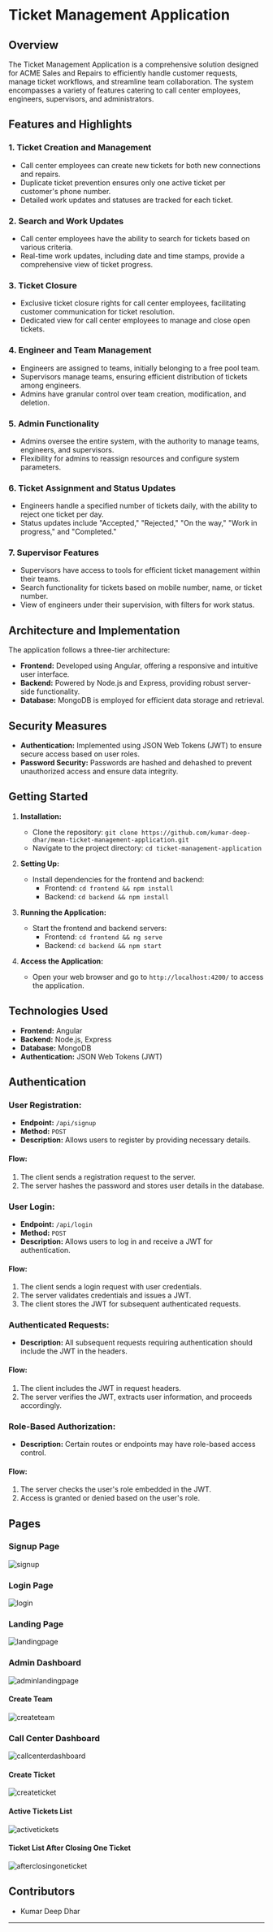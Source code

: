 # Ticket Management Application

## Overview

The Ticket Management Application is a comprehensive solution designed for ACME Sales and Repairs to efficiently handle customer requests, manage ticket workflows, and streamline team collaboration. The system encompasses a variety of features catering to call center employees, engineers, supervisors, and administrators.

## Features and Highlights

### 1. Ticket Creation and Management

- Call center employees can create new tickets for both new connections and repairs.
- Duplicate ticket prevention ensures only one active ticket per customer's phone number.
- Detailed work updates and statuses are tracked for each ticket.

### 2. Search and Work Updates

- Call center employees have the ability to search for tickets based on various criteria.
- Real-time work updates, including date and time stamps, provide a comprehensive view of ticket progress.

### 3. Ticket Closure

- Exclusive ticket closure rights for call center employees, facilitating customer communication for ticket resolution.
- Dedicated view for call center employees to manage and close open tickets.

### 4. Engineer and Team Management

- Engineers are assigned to teams, initially belonging to a free pool team.
- Supervisors manage teams, ensuring efficient distribution of tickets among engineers.
- Admins have granular control over team creation, modification, and deletion.

### 5. Admin Functionality

- Admins oversee the entire system, with the authority to manage teams, engineers, and supervisors.
- Flexibility for admins to reassign resources and configure system parameters.

### 6. Ticket Assignment and Status Updates

- Engineers handle a specified number of tickets daily, with the ability to reject one ticket per day.
- Status updates include "Accepted," "Rejected," "On the way," "Work in progress," and "Completed."

### 7. Supervisor Features

- Supervisors have access to tools for efficient ticket management within their teams.
- Search functionality for tickets based on mobile number, name, or ticket number.
- View of engineers under their supervision, with filters for work status.

## Architecture and Implementation

The application follows a three-tier architecture:

- **Frontend:** Developed using Angular, offering a responsive and intuitive user interface.
- **Backend:** Powered by Node.js and Express, providing robust server-side functionality.
- **Database:** MongoDB is employed for efficient data storage and retrieval.

## Security Measures

- **Authentication:** Implemented using JSON Web Tokens (JWT) to ensure secure access based on user roles.
- **Password Security:** Passwords are hashed and dehashed to prevent unauthorized access and ensure data integrity.

## Getting Started

1. **Installation:**
   - Clone the repository: `git clone https://github.com/kumar-deep-dhar/mean-ticket-management-application.git`
   - Navigate to the project directory: `cd ticket-management-application`

2. **Setting Up:**
   - Install dependencies for the frontend and backend:
     - Frontend: `cd frontend && npm install`
     - Backend: `cd backend && npm install`

3. **Running the Application:**
   - Start the frontend and backend servers:
     - Frontend: `cd frontend && ng serve`
     - Backend: `cd backend && npm start`

4. **Access the Application:**
   - Open your web browser and go to `http://localhost:4200/` to access the application.

## Technologies Used

- **Frontend:** Angular
- **Backend:** Node.js, Express
- **Database:** MongoDB
- **Authentication:** JSON Web Tokens (JWT)


## Authentication

### User Registration:

- **Endpoint:** `/api/signup`
- **Method:** `POST`
- **Description:** Allows users to register by providing necessary details.

#### Flow:

1. The client sends a registration request to the server.
2. The server hashes the password and stores user details in the database.

### User Login:

- **Endpoint:** `/api/login`
- **Method:** `POST`
- **Description:** Allows users to log in and receive a JWT for authentication.

#### Flow:

1. The client sends a login request with user credentials.
2. The server validates credentials and issues a JWT.
3. The client stores the JWT for subsequent authenticated requests.

### Authenticated Requests:

- **Description:** All subsequent requests requiring authentication should include the JWT in the headers.

#### Flow:

1. The client includes the JWT in request headers.
2. The server verifies the JWT, extracts user information, and proceeds accordingly.

### Role-Based Authorization:

- **Description:** Certain routes or endpoints may have role-based access control.

#### Flow:

1. The server checks the user's role embedded in the JWT.
2. Access is granted or denied based on the user's role.



## Pages

### Signup Page
![signup](https://github.com/kumar-deep-dhar/mean-ticket-management-application/assets/68948695/bd66f1e4-2fbc-4a48-9132-c0d0e425e390)

### Login Page
![login](https://github.com/kumar-deep-dhar/mean-ticket-management-application/assets/68948695/cca35874-ac37-41b8-b227-411dad0de524)

### Landing Page
![landingpage](https://github.com/kumar-deep-dhar/mean-ticket-management-application/assets/68948695/3f4f78c0-2c0c-4ff9-b6e1-610a19a0d725)

### Admin Dashboard
![adminlandingpage](https://github.com/kumar-deep-dhar/mean-ticket-management-application/assets/68948695/e42f1770-c6a4-4c60-81b1-e0f155a55b03)

#### Create Team
![createteam](https://github.com/kumar-deep-dhar/mean-ticket-management-application/assets/68948695/6d17706f-ce82-4694-b7ba-e5e587712f9c)

### Call Center Dashboard
![callcenterdashboard](https://github.com/kumar-deep-dhar/mean-ticket-management-application/assets/68948695/a8c838f9-6eac-4b0e-a722-393c423cb27a)

#### Create Ticket
![createticket](https://github.com/kumar-deep-dhar/mean-ticket-management-application/assets/68948695/0fde57c9-6910-4e1e-87b4-0036e7cc2b94)

#### Active Tickets List
![activetickets](https://github.com/kumar-deep-dhar/mean-ticket-management-application/assets/68948695/69fbcfbe-5d61-40d8-badc-f9b70c722485)

#### Ticket List After Closing One Ticket
![afterclosingoneticket](https://github.com/kumar-deep-dhar/mean-ticket-management-application/assets/68948695/663aee2e-9d46-40ff-9937-13b176605161)


## Contributors

- Kumar Deep Dhar

---
